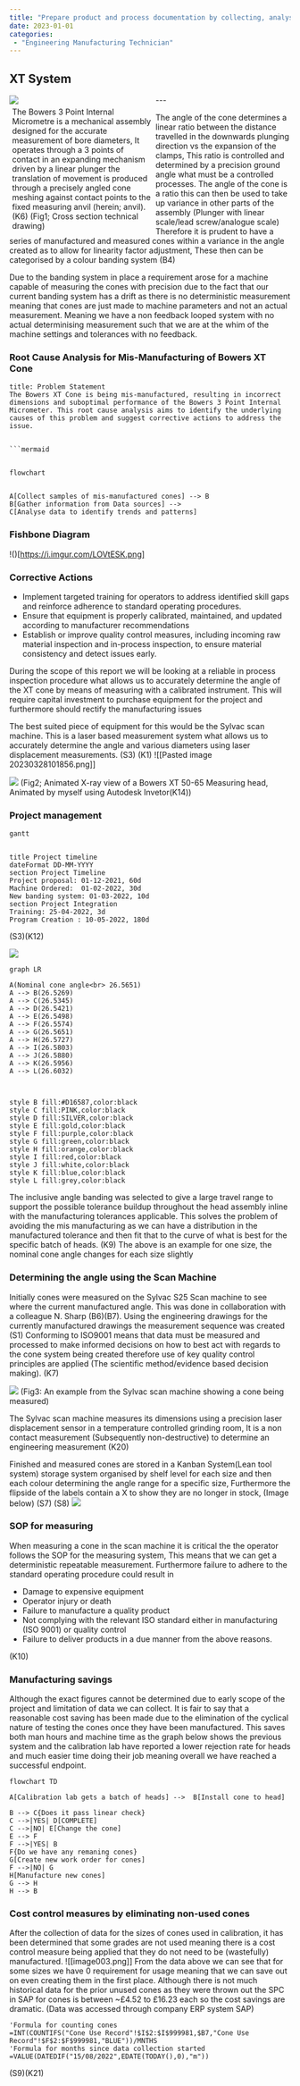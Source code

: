 ```yaml
---
title: "Prepare product and process documentation by collecting, analysing and summarising information and trends"
date: 2023-01-01
categories:
 - "Engineering Manufacturing Technician"
---
```



## XT System

<div style="width: 100%;">
  <div style="width: 50%; float: left;"><img src="https://i.imgur.com/OpDmyKW.png"> </div>
  <div style="width: 50%; float: left; padding: 5px 5px 5px 5px;">The Bowers 3 Point Internal Micrometre is a mechanical assembly designed for the accurate measurement of bore diameters, It operates through a 3 points of contact in an expanding mechanism driven by a linear plunger the translation of movement is produced through a precisely angled cone meshing against contact points to the fixed measuring anvil (herein; anvil).  (K6) (Fig1; Cross section technical drawing)
</div>
</div>
---

The angle of the cone determines a linear ratio between the distance travelled in the downwards plunging direction vs the expansion of the clamps, This ratio is controlled and determined by a precision ground angle what must be a controlled processes. The angle of the cone is a ratio this can then be used to take up variance in other parts of the assembly (Plunger with linear scale/lead screw/analogue scale) Therefore it is prudent to have a series of manufactured and measured cones within a variance in the angle created as to allow for linearity factor adjustment, These then can be categorised by a colour banding system (B4)

Due to the banding system in place a requirement arose for a machine capable of measuring the cones with precision due to the fact that our current banding system has a drift as there is no deterministic measurement meaning that cones are just made to machine parameters and not an actual measurement. Meaning we have a non feedback looped system with no actual determinising measurement such that we are at the whim of the machine settings and tolerances with no feedback.


### Root Cause Analysis for Mis-Manufacturing of Bowers XT Cone

```ad-warning
title: Problem Statement
The Bowers XT Cone is being mis-manufactured, resulting in incorrect dimensions and suboptimal performance of the Bowers 3 Point Internal Micrometer. This root cause analysis aims to identify the underlying causes of this problem and suggest corrective actions to address the issue.


```mermaid


flowchart


A[Collect samples of mis-manufactured cones] --> B
B[Gather information from Data sources] -->
C[Analyse data to identify trends and patterns]

```
### Fishbone Diagram
!()[https://i.imgur.com/LOVtESK.png]

### Corrective Actions
-  Implement targeted training for operators to address identified skill gaps and reinforce adherence to standard operating procedures.
- Ensure that equipment is properly calibrated, maintained, and updated according to manufacturer recommendations
-  Establish or improve quality control measures, including incoming raw material inspection and in-process inspection, to ensure material consistency and detect issues early.

During the scope of this report we will be looking at a reliable in process inspection procedure what allows us to accurately determine the angle of the XT cone by means of measuring with a calibrated instrument. This will require capital investment to purchase equipment for the project and furthermore should rectify the manufacturing issues 

The best suited piece of equipment for this would be the Sylvac scan machine. This is a laser based measurement system what allows us to accurately determine the angle and various diameters using laser displacement measurements. 
(S3) (K1)
![[Pasted image 20230328101856.png]]

![](https://i.imgur.com/nLlCrld.gif)
(Fig2; Animated X-ray view of a Bowers XT 50-65 Measuring head, Animated by myself using Autodesk Invetor(K14))



### Project management 
```mermaid
gantt


title Project timeline 
dateFormat DD-MM-YYYY
section Project Timeline 
Project proposal: 01-12-2021, 60d
Machine Ordered:  01-02-2022, 30d
New banding system: 01-03-2022, 10d
section Project Integration
Training: 25-04-2022, 3d
Program Creation : 10-05-2022, 180d 
```
(S3)(K12)


![](https://i.imgur.com/cWvzsfn.png)

```mermaid
graph LR

A(Nominal cone angle<br> 26.5651)
A --> B(26.5269) 
A --> C(26.5345)
A --> D(26.5421)
A --> E(26.5498)
A --> F(26.5574)
A --> G(26.5651)
A --> H(26.5727)
A --> I(26.5803)
A --> J(26.5880)
A --> K(26.5956)
A --> L(26.6032)



style B fill:#D16587,color:black
style C fill:PINK,color:black
style D fill:SILVER,color:black
style E fill:gold,color:black
style F fill:purple,color:black
style G fill:green,color:black
style H fill:orange,color:black
style I fill:red,color:black
style J fill:white,color:black
style K fill:blue,color:black
style L fill:grey,color:black
```

The inclusive angle banding was selected to give a large travel range to support the possible tolerance buildup throughout the head assembly inline with the manufacturing tolerances applicable. This solves the problem of avoiding the mis manufacturing as we can have a distribution in the manufactured tolerance and then fit that to the curve of what is best for the specific batch of heads. (K9)
The above is an example for one size, the nominal cone angle changes for each size slightly 

### Determining the angle using the Scan Machine

Initially cones were measured on the Sylvac S25 Scan machine to see where the current manufactured angle. This was done in collaboration with a colleague N. Sharp (B6)(B7). Using the engineering drawings for the currently manufactured drawings the measurement sequence was created (S1)
Conforming to ISO9001 means that data must be measured and processed to make informed decisions on how to best act with regards to the cone system being created therefore use of key quality control principles are applied (The scientific method/evidence based decision making).  (K7)

![](https://i.imgur.com/bNsXuyS.png)
(Fig3: An example from the Sylvac scan machine showing a cone being measured)

The Sylvac scan machine measures its dimensions using a precision laser displacement sensor in a temperature controlled grinding room, It is a non contact measurement (Subsequently non-destructive) to determine an engineering measurement (K20)

Finished and measured cones are stored in a Kanban System(Lean tool system) storage system organised by shelf level for each size and then each colour determining the angle range for a specific size, Furthermore the flipside of the labels contain a X to show they are no longer in stock, (Image below) (S7) (S8)
![](https://i.imgur.com/Tx0bsWY.png)


### SOP for measuring 
When measuring a cone in the scan machine it is critical the the operator follows the SOP for the measuring system, This means that we can get a deterministic repeatable measurement. Furthermore failure to adhere to the standard operating procedure could result in 
- Damage to expensive equipment
- Operator injury or death
- Failure to manufacture a quality product
- Not complying with the relevant ISO standard either in manufacturing (ISO 9001) or quality control
- Failure to deliver products in a due manner from the above reasons.

(K10)

### Manufacturing savings 
Although the exact figures cannot be determined due to early scope of the project and limitation of data we can 
collect. It is fair to say that a reasonable cost saving has been made due to the elimination of the cyclical nature of testing the cones once they have been manufactured. This saves both man hours and machine time as the graph below shows the previous system and the calibration lab have reported a lower rejection rate for heads and much easier time doing their job meaning overall we have reached a successful endpoint.


```mermaid 
flowchart TD

A[Calibration lab gets a batch of heads] -->  B[Install cone to head]

B --> C{Does it pass linear check}
C -->|YES| D[COMPLETE]
C -->|NO| E[Change the cone]
E --> F 
F -->|YES| B
F{Do we have any remaning cones}
G[Create new work order for cones]
F -->|NO| G
H[Manufacture new cones]
G --> H
H --> B

```
### Cost control measures by eliminating non-used cones
After the collection of data for the sizes of cones used in calibration, it has been determined that some grades are not used meaning there is a cost control measure being applied that they do not need to be (wastefully) manufactured. 
![[image003.png]]
From the data above we can see that for some sizes we have 0 requirement for usage meaning that we can save out on even creating them in the first place. Although there is not much historical data for the prior unused cones as they were thrown out the SPC in SAP for cones is between ~£4.52 to £16.23 each so the cost savings are dramatic.
(Data was accessed through company ERP system SAP)
```vbscript
'Formula for counting cones
=INT(COUNTIFS("Cone Use Record"!$I$2:$I$999981,$B7,"Cone Use Record"!$F$2:$F$999981,"BLUE"))/MNTHS
'Formula for months since data collection started
=VALUE(DATEDIF("15/08/2022",EDATE(TODAY(),0),"m"))
```
(S9)(K21)
